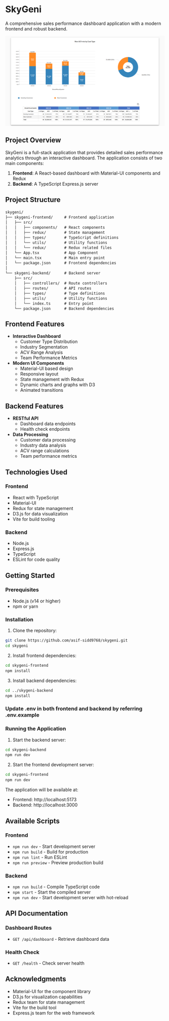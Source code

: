 # SkyGeni

A comprehensive sales performance dashboard application with a modern frontend and robust backend.

![SkyGeni Dashboard](./assets/dashboard-preview.png)


## Project Overview

SkyGeni is a full-stack application that provides detailed sales performance analytics through an interactive dashboard. The application consists of two main components:

1. **Frontend**: A React-based dashboard with Material-UI components and Redux
2. **Backend**: A TypeScript Express.js server

## Project Structure

```
skygeni/
├── skygeni-frontend/     # Frontend application
│   ├── src/
│   │   ├── components/   # React components
│   │   ├── redux/        # State management
│   │   ├── types/        # TypeScript definitions
│   │   └── utils/        # Utility functions
│   │   └── redux/        # Redux related files
│   └── App.tsx           # App Component
│   └── main.tsx          # Main entry point
│   └── package.json      # Frontend dependencies
│
└── skygeni-backend/      # Backend server
    ├── src/
    │   ├── controllers/  # Route controllers
    │   ├── routes/       # API routes
    │   ├── types/        # Type definitions
    │   ├── utils/        # Utility functions
    │   └── index.ts      # Entry point
    └── package.json      # Backend dependencies
```

## Frontend Features

- **Interactive Dashboard**
  - Customer Type Distribution
  - Industry Segmentation
  - ACV Range Analysis
  - Team Performance Metrics
- **Modern UI Components**
  - Material-UI based design
  - Responsive layout
  - State management with Redux
  - Dynamic charts and graphs with D3
  - Animated transitions

## Backend Features

- **RESTful API**
  - Dashboard data endpoints
  - Health check endpoints
- **Data Processing**
  - Customer data processing
  - Industry data analysis
  - ACV range calculations
  - Team performance metrics

## Technologies Used

### Frontend
- React with TypeScript
- Material-UI
- Redux for state management
- D3.js for data visualization
- Vite for build tooling

### Backend
- Node.js
- Express.js
- TypeScript
- ESLint for code quality

## Getting Started

### Prerequisites
- Node.js (v14 or higher)
- npm or yarn

### Installation

1. Clone the repository:
```bash
git clone https://github.com/asif-sidd9768/skygeni.git
cd skygeni
```

2. Install frontend dependencies:
```bash
cd skygeni-frontend
npm install
```

3. Install backend dependencies:
```bash
cd ../skygeni-backend
npm install
```

### Update .env in both frontend and backend by referring .env.example

### Running the Application

1. Start the backend server:
```bash
cd skygeni-backend
npm run dev
```

2. Start the frontend development server:
```bash
cd skygeni-frontend
npm run dev
```

The application will be available at:
- Frontend: http://localhost:5173
- Backend: http://localhost:3000

## Available Scripts

### Frontend
- `npm run dev` - Start development server
- `npm run build` - Build for production
- `npm run lint` - Run ESLint
- `npm run preview` - Preview production build

### Backend
- `npm run build` - Compile TypeScript code
- `npm start` - Start the compiled server
- `npm run dev` - Start development server with hot-reload

## API Documentation

### Dashboard Routes
- `GET /api/dashboard` - Retrieve dashboard data

### Health Check
- `GET /health` - Check server health

## Acknowledgments

- Material-UI for the component library
- D3.js for visualization capabilities
- Redux team for state management
- Vite for the build tool
- Express.js team for the web framework 